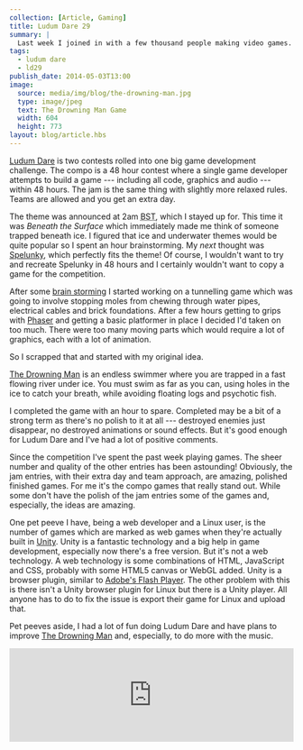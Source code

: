 ```yaml
---
collection: [Article, Gaming]
title: Ludum Dare 29
summary: |
  Last week I joined in with a few thousand people making video games.
tags: 
  - ludum dare
  - ld29
publish_date: 2014-05-03T13:00
image:
  source: media/img/blog/the-drowning-man.jpg
  type: image/jpeg
  text: The Drowning Man Game
  width: 604
  height: 773
layout: blog/article.hbs
---
```


[Ludum Dare][ld] is two contests rolled into one big game development challenge. The compo is a 48 hour contest where a single game developer attempts to build a game --- including all code, graphics and audio --- within 48 hours. The jam is the same thing with slightly more relaxed rules. Teams are allowed and you get an extra day.

The theme was announced at 2am <abbr title="British Summer Time">BST</abbr>, which I stayed up for. This time it was *Beneath the Surface* which immediately made me think of someone trapped beneath ice. I figured that ice and underwater themes would be quite popular so I spent an hour brainstorming. My *next* thought was [Spelunky][spelunk], which perfectly fits the theme! Of course, I wouldn't want to try and recreate Spelunky in 48 hours and I certainly wouldn't want to copy a game for the competition.

After some [brain storming][bs] I started working on a tunnelling game which was going to involve stopping moles from chewing through water pipes, electrical cables and brick foundations. After a few hours getting to grips with [Phaser][ph] and getting a basic platformer in place I decided I'd taken on too much. There were too many moving parts which would require a lot of graphics, each with a lot of animation.

So I scrapped that and started with my original idea.

[The Drowning Man][drown] is an endless swimmer where you are trapped in a fast flowing river under ice. You must swim as far as you can, using holes in the ice to catch your breath, while avoiding floating logs and psychotic fish.

I completed the game with an hour to spare. Completed may be a bit of a strong term as there's no polish to it at all --- destroyed enemies just disappear, no destroyed animations or sound effects. But it's good enough for Ludum Dare and I've had a lot of positive comments.

Since the competition I've spent the past week playing games. The sheer number and quality of the other entries has been astounding! Obviously, the jam entries, with their extra day and team approach, are amazing, polished finished games. For me it's the compo games that really stand out. While some don't have the polish of the jam entries some of the games and, especially, the ideas are amazing.

One pet peeve I have, being a web developer and a Linux user, is the number of games which are marked as web games when they're actually built in [Unity][unity]. Unity is a fantastic technology and a big help in game development, especially now there's a free version. But it's not a web technology. A web technology is some combinations of HTML, JavaScript and CSS, probably with some HTML5 canvas or WebGL added. Unity is a browser plugin, similar to [Adobe's Flash Player][flash]. The other problem with this is there isn't a Unity browser plugin for Linux but there is a Unity player. All anyone has to do to fix the issue is export their game for Linux and upload that.

Pet peeves aside, I had a lot of fun doing Ludum Dare and have plans to improve [The Drowning Man][drown] and, especially, to do more with the music.

<iframe width="100%" height="166" scrolling="no" frameborder="no" src="https://w.soundcloud.com/player/?url=https%3A//api.soundcloud.com/tracks/146732515&color=ff5500&auto_play=false&hide_related=false&show_artwork=true"></iframe>

[ld]: http://www.ludumdare.com/
[spelunk]: http://www.spelunkyworld.com/
[ph]: http://phaser.io/
[drown]: http://games.stoogoff.com/ld29/
[unity]: http://unity3d.com/
[flash]: https://get.adobe.com/flashplayer/
[bs]: /notes/view/no-ludum-idea
